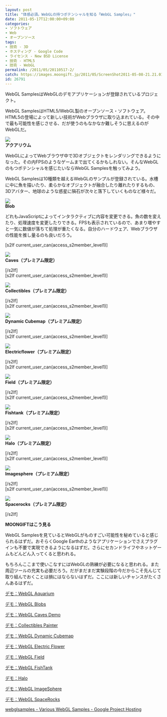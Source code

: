 ```yaml
---
layout: post
title: "体感必須。WebGLの持つポテンシャルを知る「WebGL Samples」"
date: 2011-05-17T12:00:00+09:00
categories:
- ソフトウェア
- Web
- オープンソース
tags: 
- 技術 - 3D
- ホスティング - Google Code
- ライセンス - New BSD License
- 技術 - HTML5
- 技術 - WebGL
permalink: /2011/05/20110517-2/
catch: https://images.moongift.jp/2011/05/ScreenShot2011-05-08-21.21.01_thumb.png
id: 26791
---
```

WebGL SamplesはWebGLのデモアプリケーションが登録されているプロジェクト。

  

WebGL SamplesはHTML5/WebGL製のオープンソース・ソフトウェア。HTML5の登場によって新しい技術がWebブラウザに取り込まれている。その中で最も可能性を感じさせる、だが使うのもなかなか難しそうに思えるのがWebGLだ。

  

![](https://images.moongift.jp/2011/05/ScreenShot2011-05-08-21.16.19_thumb.png)  
**アクアリウム**

  

WebGLによってWebブラウザ中で3Dオブジェクトをレンダリングできるようになった。その内FPSのようなゲームまで出てくるかもしれない。そんなWebGLのもつポテンシャルを感じたいならWebGL Samplesを触ってみよう。

  
<!--more-->  

WebGL Samplesは10種類を越えるWebGLのサンプルが登録されている。水槽に中に魚を描いたり、柔らかなオブジェクトが融合したり離れたりするもの、3Dアバター、地球のような惑星に隕石が次々と落下していくものなど様々だ。

  

![](https://images.moongift.jp/2011/05/ScreenShot2011-05-08-21.16.40_thumb.png)  
**Blob**

  

どれもJavaScriptによってインタラクティブに内容を変更できる。魚の数を変えたり、処理速度を変更したりできる。FPSも表示されているので、あまり増やすと一気に数値が落ちて処理が重たくなる。自分のハードウェア、Webブラウザの性能を推し量るのも良いだろう。

  
[s2If current\_user\_can(access\_s2member\_level1)]

![](https://images.moongift.jp/2011/05/ScreenShot2011-05-08-21.17.33_thumb.png)  
**Caves（プレミアム限定）**

[/s2If]  
[s2If current\_user\_can(access\_s2member\_level1)]

![](https://images.moongift.jp/2011/05/ScreenShot2011-05-08-21.19.39_thumb.png)  
**Collectibles（プレミアム限定）**

[/s2If]  
[s2If current\_user\_can(access\_s2member\_level1)]

![](https://images.moongift.jp/2011/05/ScreenShot2011-05-08-21.20.33_thumb.png)  
**Dynamic Cubemap（プレミアム限定）**

[/s2If]  
[s2If current\_user\_can(access\_s2member\_level1)]

![](https://images.moongift.jp/2011/05/ScreenShot2011-05-08-21.21.01_thumb.png)  
**Electricflower（プレミアム限定）**

[/s2If]  
[s2If current\_user\_can(access\_s2member\_level1)]

![](https://images.moongift.jp/2011/05/ScreenShot2011-05-08-21.21.18_thumb.png)  
**Field（プレミアム限定）**

[/s2If]  
[s2If current\_user\_can(access\_s2member\_level1)]

![](https://images.moongift.jp/2011/05/ScreenShot2011-05-08-21.21.50_thumb.png)  
**Fishtank（プレミアム限定）**

[/s2If]  
[s2If current\_user\_can(access\_s2member\_level1)]

![](https://images.moongift.jp/2011/05/ScreenShot2011-05-08-21.22.22_thumb.png)  
**Halo（プレミアム限定）**

[/s2If]  
[s2If current\_user\_can(access\_s2member\_level1)]

![](https://images.moongift.jp/2011/05/ScreenShot2011-05-08-21.23.00_thumb.png)  
**Imagesphere（プレミアム限定）**

[/s2If]  
[s2If current\_user\_can(access\_s2member\_level1)]

![](https://images.moongift.jp/2011/05/ScreenShot2011-05-08-21.23.23_thumb.png)  
**Spacerocks（プレミアム限定）**

[/s2If]  
  
  

**MOONGIFTはこう見る**

  

WebGL Samplesを見ているとWebGLがものすごい可能性を秘めていると感じられるはずだ。おそらくGoogle Earthのようなアプリケーションでさえプラグインも不要で実現できるようになるはずだ。さらにセカンドライフやネットゲームもどんどん入ってくると思われる。

  

もちろんここまで使いこなすにはWebGLの熟練が必要になると思われる。また周辺ツールの充実も必要だろう。だがまだまだ実験段階の今だからこそ先んじて取り組んでおくことは損にはならないはずだ。ここには新しいチャンスがたくさんあるはずだ。

  

[デモ：WebGL Aquarium](http://webglsamples.googlecode.com/hg/aquarium/aquarium.html)

  

[デモ：WebGL Blobs](http://webglsamples.googlecode.com/hg/blob/blob.html)

  

[デモ：WebGL Caves Demo](http://webglsamples.googlecode.com/hg/caves/caves.html)

  

[デモ：Collectibles Painter](http://webglsamples.googlecode.com/hg/collectibles/index.html)

  

[デモ：WebGL Dynamic Cubemap](http://webglsamples.googlecode.com/hg/dynamic-cubemap/dynamic-cubemap.html)

  

[デモ：WebGL Electric Flower](http://webglsamples.googlecode.com/hg/electricflower/electricflower.html)

  

[デモ：WebGL Field](http://webglsamples.googlecode.com/hg/field/field.html)

  

[デモ：WebGL FishTank](http://webglsamples.googlecode.com/hg/fishtank/fishtank.html)

  

[デモ：Halo](http://webglsamples.googlecode.com/hg/halo/halo.html)

  

[デモ：WebGL ImageSphere](http://webglsamples.googlecode.com/hg/imagesphere/imagesphere.html)

  

[デモ：WebGL SpaceRocks](http://webglsamples.googlecode.com/hg/spacerocks/spacerocks.html)

  

[webglsamples - Various WebGL Samples - Google Project Hosting](http://code.google.com/p/webglsamples/)

